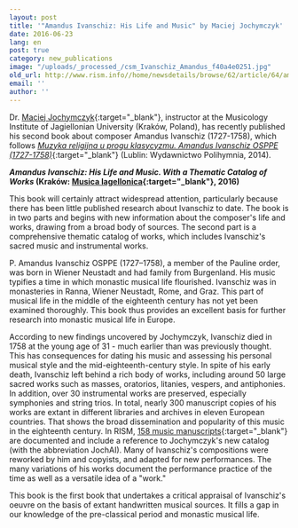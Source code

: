 ```yaml
---
layout: post
title: '"Amandus Ivanschiz: His Life and Music" by Maciej Jochymczyk'
date: 2016-06-23
lang: en
post: true
category: new_publications
image: "/uploads/_processed_/csm_Ivanschiz_Amandus_f40a4e0251.jpg"
old_url: http://www.rism.info//home/newsdetails/browse/62/article/64/amandus-ivanschiz-his-life-and-music-by-maciej-jochymczyk.html
email: ''
author: ''
---
```



Dr. [Maciej Jochymczyk](http://jagiellonian.academia.edu/MaciejJochymczyk){:target="_blank"}, instructor at the Musicology Institute of Jagiellonian University (Kraków, Poland), has recently published his second book about composer Amandus Ivanschiz (1727-1758), which follows [_Muzyka religijna u progu klasycyzmu. Amandus Ivanschiz OSPPE (1727-1758)_](http://www.polihymnia.pl/polihymniaS/sklep/index.php?products=product&prod_id=711){:target="_blank"} (Lublin: Wydawnictwo Polihymnia, 2014).

**_Amandus Ivanschiz: His Life and Music. With a Thematic Catalog of Works_ (Kraków: [Musica Iagellonica](http://mi.pl/pl/p/Maciej-Jochymczyk-Amandus-Ivanschiz.-His-Life-and-Music.-With-a-Thematic-Catalog-of-Works/394){:target="_blank"}, 2016)**

This book will certainly attract widespread attention, particularly because there has been little published research about Ivanschiz to date. The book is in two parts and begins with new information about the composer's life and works, drawing from a broad body of sources. The second part is a comprehensive thematic catalog of works, which includes Ivanschiz's sacred music and instrumental works.

P. Amandus Ivanschiz OSPPE (1727–1758), a member of the Pauline order, was born in Wiener Neustadt and had family from Burgenland. His music typifies a time in which monastic musical life flourished. Ivanschiz was in monasteries in Ranna, Wiener Neustadt, Rome, and Graz. This part of musical life in the middle of the eighteenth century has not yet been examined thoroughly. This book thus provides an excellent basis for further research into monastic musical life in Europe.

According to new findings uncovered by Jochymczyk, Ivanschiz died in 1758 at the young age of 31 - much earlier than was previously thought. This has consequences for dating his music and assessing his personal musical style and the mid-eighteenth-century style. In spite of his early death, Ivanschiz left behind a rich body of works, including around 50 large sacred works such as masses, oratorios, litanies, vespers, and antiphonies. In addition, over 30 instrumental works are preserved, especially symphonies and string trios. In total, nearly 300 manuscript copies of his works are extant in different libraries and archives in eleven European countries. That shows the broad dissemination and popularity of this music in the eighteenth century. In RISM, [158 music manuscripts](https://opac.rism.info/search?View=rism&author=Ivanschiz+Amand){:target="_blank"} are documented and include a reference to Jochymczyk's new catalog (with the abbreviation JochAI). Many of Ivanschiz's compositions were reworked by him and copyists, and adapted for new performances. The many variations of his works document the performance practice of the time as well as a versatile idea of a "work."

This book is the first book that undertakes a critical appraisal of Ivanschiz's oeuvre on the basis of extant handwritten musical sources. It fills a gap in our knowledge of the pre-classical period and monastic musical life.

<script type="text/javascript">var switchTo5x=true;</script><script type="text/javascript" src="http://w.sharethis.com/button/buttons.js"></script><script type="text/javascript">stLight.options({publisher: "9b601438-1ce1-49d8-bfd7-9cff5df54c17", doNotHash: false, doNotCopy: false, hashAddressBar: false});</script>